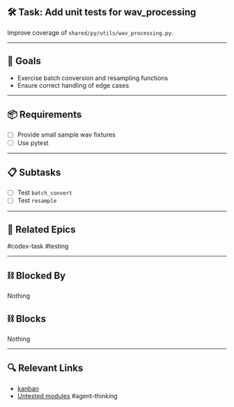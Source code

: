 ## 🛠️ Task: Add unit tests for wav_processing

Improve coverage of `shared/py/utils/wav_processing.py`.

---

## 🎯 Goals
- Exercise batch conversion and resampling functions
- Ensure correct handling of edge cases

---

## 📦 Requirements
- [ ] Provide small sample wav fixtures
- [ ] Use pytest

---

## 📋 Subtasks
- [ ] Test `batch_convert`
- [ ] Test `resample`

---

## 🔗 Related Epics
#codex-task #testing

---

## ⛓️ Blocked By
Nothing

## ⛓️ Blocks
Nothing

---

## 🔍 Relevant Links
- [kanban](../boards/kanban.md)
- [Untested modules](../../untested-code.md)
#agent-thinking

